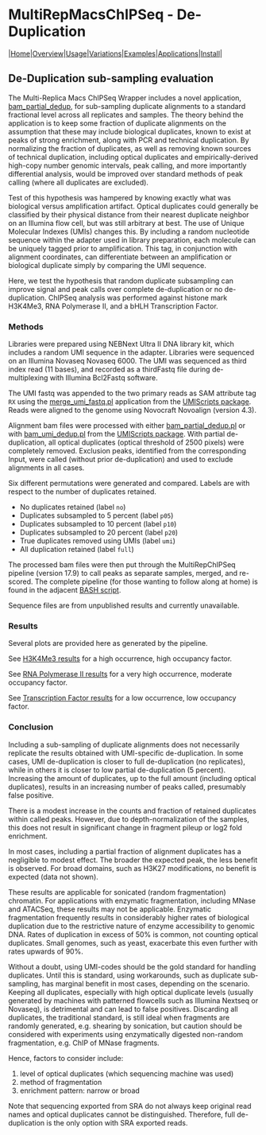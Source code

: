 # MultiRepMacsChIPSeq - De-Duplication

|[Home](Readme.md)|[Overview](Overview.md)|[Usage](Usage.md)|[Variations](Variations.md)|[Examples](Examples.md)|[Applications](applications.md)|[Install](Install.md)|

## De-Duplication sub-sampling evaluation

The Multi-Replica Macs ChIPSeq Wrapper includes a novel application,
[bam_partial_dedup](applications/bam_partial_dedup.md), for sub-sampling
duplicate alignments to a standard fractional level across all replicates and
samples. The theory behind the application is to keep some fraction of duplicate
alignments on the assumption that these may include biological duplicates, known to
exist at peaks of strong enrichment, along with PCR and technical duplication. By
normalizing the fraction of duplicates, as well as removing known sources of
technical duplication, including optical duplicates and empirically-derived high-copy
number genomic intervals, peak calling, and more importantly differential analysis,
would be improved over standard methods of peak calling (where all duplicates are
excluded).

Test of this hypothesis was hampered by knowing exactly what was biological versus
amplification artifact. Optical duplicates could generally be classified by their
physical distance from their nearest duplicate neighbor on an Illumina flow cell, but
was still arbitrary at best. The use of Unique Molecular Indexes (UMIs) changes this.
By including a random nucleotide sequence within the adapter used in library
preparation, each molecule can be uniquely tagged prior to amplification. This tag,
in conjunction with alignment coordinates, can differentiate between an amplification
or biological duplicate simply by comparing the UMI sequence.

Here, we test the hypothesis that random duplicate subsampling can improve signal and
peak calls over complete de-duplication or no de-duplication. ChIPSeq analysis was
performed against histone mark H3K4Me3, RNA Polymerase II, and a bHLH Transcription
Factor. 


### Methods

Libraries were prepared using NEBNext Ultra II DNA library kit, which includes a
random UMI sequence in the adapter. Libraries were sequenced on an Illumina Novaseq
Novaseq 6000. The UMI was sequenced as third index read (11 bases), and recorded as
a thirdFastq file during de-multiplexing with Illumina Bcl2Fastq software.

The UMI fastq was appended to the two primary reads as SAM attribute tag `RX` using
the
[merge_umi_fastq.pl](https://huntsmancancerinstitute.github.io/UMIScripts/apps/merge_umi_fastq.html)
application from the
[UMIScripts package](https://huntsmancancerinstitute.github.io/UMIScripts).
Reads were aligned to the genome using Novocraft Novoalign (version 4.3).

Alignment bam files were processed with either
[bam_partial_dedup.pl](../applications/bam_partial_dedup) or with
[bam_umi_dedup.pl](https://huntsmancancerinstitute.github.io/UMIScripts/apps/bam_umi_dedup.html)
from the [UMIScripts package](https://huntsmancancerinstitute.github.io/UMIScripts/).
With partial de-duplication, all optical duplicates (optical threshold of 2500
pixels) were completely removed. Exclusion peaks, identified from the corresponding
Input, were called (without prior de-duplication) and used to exclude alignments in
all cases.

Six different permutations were generated and compared. Labels are with respect to
the number of duplicates retained.

- No duplicates retained (label `no`)
- Duplicates subsampled to 5 percent (label `p05`)
- Duplicates subsampled to 10 percent (label `p10`)
- Duplicates subsampled to 20 percent (label `p20`)
- True duplicates removed using UMIs (label `umi`)
- All duplication retained (label `full`)

The processed bam files were then put through the MultiRepChIPSeq pipeline (version
17.9) to call peaks as separate samples, merged, and re-scored. The complete pipeline
(for those wanting to follow along at home) is found in the adjacent [BASH
script](https://github.com/HuntsmanCancerInstitute/MultiRepMacsChIPSeq/blob/master/docs/DeDuplicationEvaluation/duplication_comparison_cmd.sh). 

Sequence files are from unpublished results and currently unavailable.


### Results

Several plots are provided here as generated by the pipeline.

See [H3K4Me3 results](H3K4Me3_results.md) for a high
occurrence, high occupancy factor.

See [RNA Polymerase II results](RNAPol2_results.md) for a
very high occurrence, moderate occupancy factor.

See [Transcription Factor results](TF_results.md) for a low
occurrence, low occupancy factor.


### Conclusion

Including a sub-sampling of duplicate alignments does not necessarily replicate the
results obtained with UMI-specific de-duplication. In some cases, UMI de-duplication
is closer to full de-duplication (no replicates), while in others it is closer to low
partial de-duplication (5 percent). Increasing the amount of duplicates, up to the
full amount (including optical duplicates), results in an increasing number of peaks
called, presumably false positive.

There is a modest increase in the counts and fraction of retained duplicates within
called peaks. However, due to depth-normalization of the samples, this does not
result in significant change in fragment pileup or log2 fold enrichment.

In most cases, including a partial fraction of alignment duplicates has a negligible
to modest effect. The broader the expected peak, the less benefit is observed. For
broad domains, such as H3K27 modifications, no benefit is expected (data not shown).

These results are applicable for sonicated (random fragmentation) chromatin. For
applications with enzymatic fragmentation, including MNase and ATACSeq, these results
may not be applicable. Enzymatic fragmentation frequently results in considerably
higher rates of biological duplication due to the restrictive nature of enzyme
accessibility to genomic DNA. Rates of duplication in excess of 50% is common, not
counting optical duplicates. Small genomes, such as yeast, exacerbate this even
further with rates upwards of 90%. 

Without a doubt, using UMI-codes should be the gold standard for handling duplicates.
Until this is standard, using workarounds, such as duplicate sub-sampling, has
marginal benefit in most cases, depending on the scenario. Keeping all
duplicates, especially with high optical duplicate levels (usually generated by
machines with patterned flowcells such as Illumina Nextseq or Novaseq), is
detrimental and can lead to false positives. Discarding all duplicates, the
traditional standard, is still ideal when fragments are randomly generated, e.g.
shearing by sonication, but caution should be considered with experiments using
enzymatically digested non-random fragmentation, e.g. ChIP of MNase fragments. 

Hence, factors to consider include:

1. level of optical duplicates (which sequencing machine was used)
2. method of fragmentation
3. enrichment pattern: narrow or broad

Note that sequencing exported from SRA do not always keep original read names and
optical duplicates cannot be distinguished. Therefore, full de-duplication is the only 
option with SRA exported reads.


